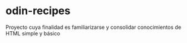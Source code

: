 # odin-recipes
Proyecto cuya finalidad es familiarizarse y consolidar conocimientos de HTML simple y básico